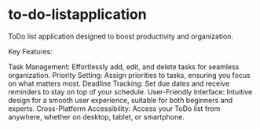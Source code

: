 # to-do-listapplication

 ToDo list application designed to boost productivity and organization.

Key Features:

Task Management: Effortlessly add, edit, and delete tasks for seamless organization.
Priority Setting: Assign priorities to tasks, ensuring you focus on what matters most.
Deadline Tracking: Set due dates and receive reminders to stay on top of your schedule.
User-Friendly Interface: Intuitive design for a smooth user experience, suitable for both beginners and experts.
Cross-Platform Accessibility: Access your ToDo list from anywhere, whether on desktop, tablet, or smartphone.
